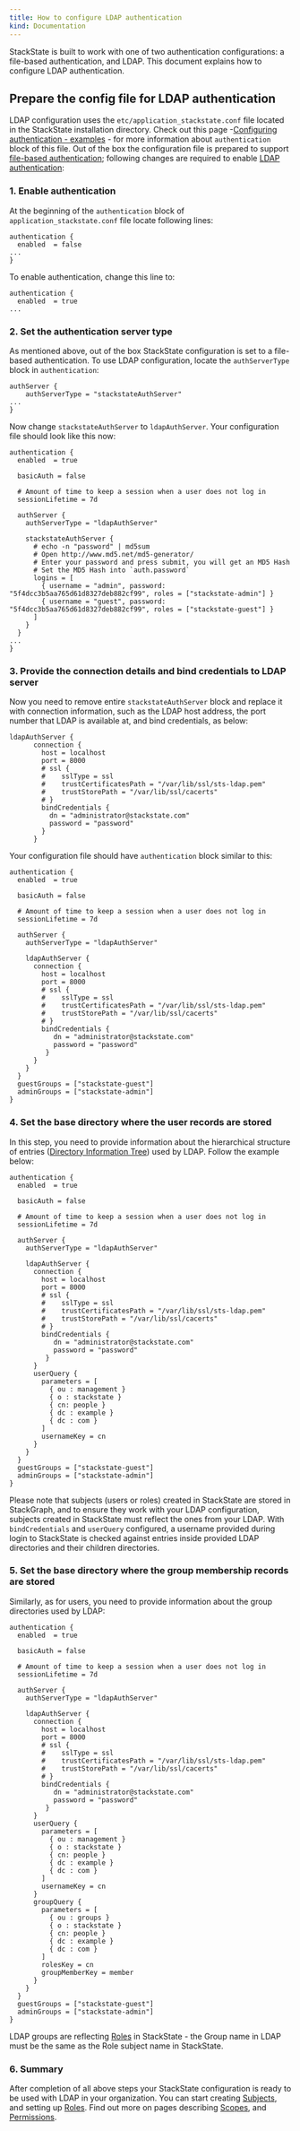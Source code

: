 ```yaml
---
title: How to configure LDAP authentication
kind: Documentation
---
```


StackState is built to work with one of two authentication configurations: a file-based authentication, and LDAP. This document explains how to configure LDAP authentication.

## Prepare the config file for LDAP authentication

LDAP configuration uses the `etc/application_stackstate.conf` file located in the StackState installation directory. Check out this page -[Configuring authentication - examples](/get_started/installation/authentication/) - for more information about `authentication` block of this file. Out of the box the configuration file is prepared to support [file-based authentication](/get_started/installation/authentication/#configuring-file-based-authentication); following changes are required to enable [LDAP authentication](/get_started/installation/authentication/#configuring-file-based-authentication):

### 1. Enable authentication

At the beginning of the `authentication` block of `application_stackstate.conf` file locate following lines:

```
authentication {
  enabled  = false
...
}  
```

To enable authentication, change this line to:

```
authentication {
  enabled  = true
...
```

### 2. Set the authentication server type

As mentioned above, out of the box StackState configuration is set to a file-based authentication. To use LDAP configuration, locate the `authServerType` block in `authentication`:

```
authServer {
    authServerType = "stackstateAuthServer"
...
}    
```

Now change `stackstateAuthServer` to `ldapAuthServer`. Your configuration file should look like this now:

```
authentication {
  enabled  = true

  basicAuth = false

  # Amount of time to keep a session when a user does not log in
  sessionLifetime = 7d

  authServer {
    authServerType = "ldapAuthServer"

    stackstateAuthServer {
      # echo -n "password" | md5sum
      # Open http://www.md5.net/md5-generator/
      # Enter your password and press submit, you will get an MD5 Hash
      # Set the MD5 Hash into `auth.password`
      logins = [
        { username = "admin", password: "5f4dcc3b5aa765d61d8327deb882cf99", roles = ["stackstate-admin"] }
        { username = "guest", password: "5f4dcc3b5aa765d61d8327deb882cf99", roles = ["stackstate-guest"] }
      ]
    }
  }
...
}
```


### 3. Provide the connection details and bind credentials to LDAP server

Now you need to remove entire `stackstateAuthServer` block and replace it with connection information, such as the LDAP host address, the port number that LDAP is available at, and bind credentials, as below:

```
ldapAuthServer {
      connection {
        host = localhost
        port = 8000
        # ssl {
        #    sslType = ssl
        #    trustCertificatesPath = "/var/lib/ssl/sts-ldap.pem"
        #    trustStorePath = "/var/lib/ssl/cacerts"
        # }
        bindCredentials {
          dn = "administrator@stackstate.com"
          password = "password"
        }
      }
```


Your configuration file should have `authentication` block similar to this:

```
authentication {
  enabled  = true

  basicAuth = false

  # Amount of time to keep a session when a user does not log in
  sessionLifetime = 7d

  authServer {
    authServerType = "ldapAuthServer"

    ldapAuthServer {
      connection {
        host = localhost
        port = 8000
        # ssl {
        #    sslType = ssl
        #    trustCertificatesPath = "/var/lib/ssl/sts-ldap.pem"
        #    trustStorePath = "/var/lib/ssl/cacerts"
        # }
        bindCredentials {
           dn = "administrator@stackstate.com"
           password = "password"
         }
      }
    }
  }
  guestGroups = ["stackstate-guest"]
  adminGroups = ["stackstate-admin"]
}
```

### 4. Set the base directory where the user records are stored

In this step, you need to provide information about the hierarchical structure of entries ([Directory Information Tree](https://ldapwiki.com/wiki/Directory%20Information%20Tree)) used by LDAP. Follow the example below:

```
authentication {
  enabled  = true

  basicAuth = false

  # Amount of time to keep a session when a user does not log in
  sessionLifetime = 7d

  authServer {
    authServerType = "ldapAuthServer"

    ldapAuthServer {
      connection {
        host = localhost
        port = 8000
        # ssl {
        #    sslType = ssl
        #    trustCertificatesPath = "/var/lib/ssl/sts-ldap.pem"
        #    trustStorePath = "/var/lib/ssl/cacerts"
        # }
        bindCredentials {
           dn = "administrator@stackstate.com"
           password = "password"
         }
      }
      userQuery {
        parameters = [
          { ou : management }
          { o : stackstate }
          { cn: people }
          { dc : example }
          { dc : com }
        ]
        usernameKey = cn
      }
    }
  }
  guestGroups = ["stackstate-guest"]
  adminGroups = ["stackstate-admin"]
}
```

Please note that subjects (users or roles) created in StackState are stored in StackGraph, and to ensure they work with your LDAP configuration, subjects created in StackState must reflect the ones from your LDAP. With `bindCredentials` and `userQuery` configured, a username provided during login to StackState is checked against entries inside provided LDAP directories and their children directories.

### 5. Set the base directory where the group membership records are stored

Similarly, as for users, you need to provide information about the group directories used by LDAP:

```
authentication {
  enabled  = true

  basicAuth = false

  # Amount of time to keep a session when a user does not log in
  sessionLifetime = 7d

  authServer {
    authServerType = "ldapAuthServer"

    ldapAuthServer {
      connection {
        host = localhost
        port = 8000
        # ssl {
        #    sslType = ssl
        #    trustCertificatesPath = "/var/lib/ssl/sts-ldap.pem"
        #    trustStorePath = "/var/lib/ssl/cacerts"
        # }
        bindCredentials {
           dn = "administrator@stackstate.com"
           password = "password"
         }
      }
      userQuery {
        parameters = [
          { ou : management }
          { o : stackstate }
          { cn: people }
          { dc : example }
          { dc : com }
        ]
        usernameKey = cn
      }
      groupQuery {
        parameters = [
          { ou : groups }
          { o : stackstate }
          { cn: people }
          { dc : example }
          { dc : com }
        ]
        rolesKey = cn
        groupMemberKey = member
      }
    }
  }
  guestGroups = ["stackstate-guest"]
  adminGroups = ["stackstate-admin"]
}
```

LDAP groups are reflecting [Roles](/rbac/how_to_set_up_roles/) in StackState - the Group name in LDAP must be the same as the Role subject name in StackState.

### 6. Summary

After completion of all above steps your StackState configuration is ready to be used with LDAP in your organization. You can start creating [Subjects](/rbac/subject_configuration/), and setting up [Roles](/rbac/how_to_set_up_roles/). Find out more on pages describing [Scopes](/rbac/scopes_in_rbac/), and [Permissions](/rbac/permissions/).
